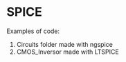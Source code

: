 # SPICE
Examples of code:

1. Circuits folder made with ngspice 
2. CMOS_Inversor made with LTSPICE
